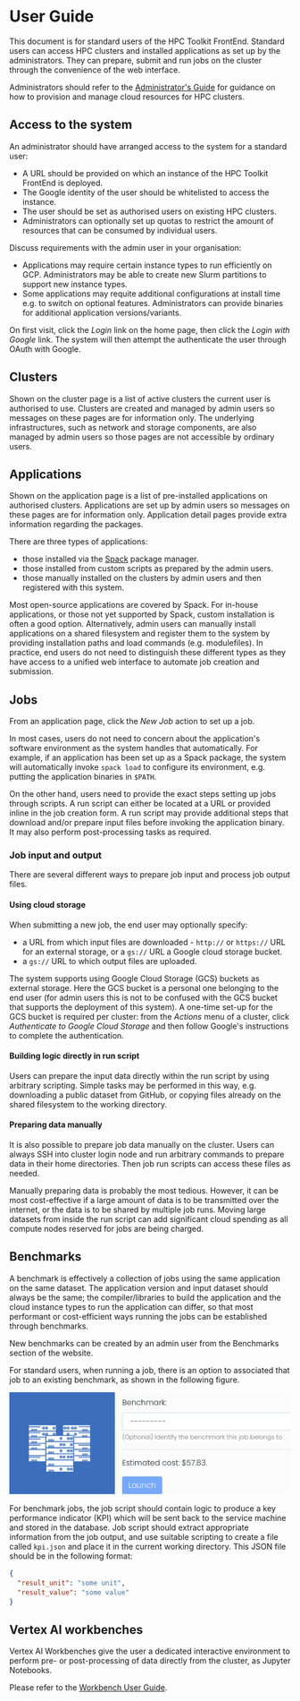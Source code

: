 # User Guide

This document is for standard users of the HPC Toolkit FrontEnd. Standard users
can access HPC clusters and installed applications as set up by the
administrators. They can prepare, submit and run jobs on the cluster through
the convenience of the web interface.

Administrators should refer to the [Administrator's Guide](admin_guide.md) for
guidance on how to provision and manage cloud resources for HPC clusters.

## Access to the system

An administrator should have arranged access to the system for a standard user:

- A URL should be provided on which an instance of the HPC Toolkit FrontEnd is
  deployed.
- The Google identity of the user should be whitelisted to access the instance.
- The user should be set as authorised users on existing HPC clusters.
- Administrators can optionally set up quotas to restrict the amount of
  resources that can be consumed by individual users.

Discuss requirements with the admin user in your organisation:

- Applications may require certain instance types to run efficiently on GCP.
  Administrators may be able to create new Slurm partitions to support new
  instance types.
- Some applications may requite additional configurations at install time e.g.
  to switch on optional features. Administrators can provide binaries for
  additional application versions/variants.

On first visit, click the *Login* link on the home page, then click the
*Login with Google* link. The system will then attempt the authenticate the
user through OAuth with Google.

## Clusters

Shown on the cluster page is a list of active clusters the current user is
authorised to use. Clusters are created and managed by admin users so messages
on these pages are for information only. The underlying infrastructures, such
as network and storage components, are also managed by admin users so those
pages are not accessible by ordinary users.

## Applications

Shown on the application page is a list of pre-installed applications on
authorised clusters. Applications are set up by admin users so messages on
these pages are for information only. Application detail pages provide extra
information regarding the packages.

There are three types of applications:

- those installed via the [Spack](https://github.com/spack/spack) package
  manager.
- those installed from custom scripts as prepared by the admin users.
- those manually installed on the clusters by admin users and then registered
  with this system.

Most open-source applications are covered by Spack. For in-house applications,
or those not yet supported by Spack, custom installation is often a good
option. Alternatively, admin users can manually install applications on a
shared filesystem and register them to the system by providing installation
paths and load commands (e.g. modulefiles). In practice, end users do not need
to distinguish these different types as they have access to a unified web
interface to automate job creation and submission.

## Jobs

From an application page, click the *New Job* action to set up a job.

In most cases, users do not need to concern about the application's software
environment as the system handles that automatically. For example, if an
application has been set up as a Spack package, the system will automatically
invoke `spack load` to configure its environment, e.g. putting the application
binaries in `$PATH`.

On the other hand, users need to provide the exact steps setting up jobs
through scripts. A run script can either be located at a URL or provided inline
in the job creation form. A run script may provide additional steps that
download and/or prepare input files before invoking the application binary. It
may also perform post-processing tasks as required.

### Job input and output

There are several different ways to prepare job input and process job output
files.

#### Using cloud storage

When submitting a new job, the end user may optionally specify:

- a URL from which input files are downloaded - `http://` or `https://` URL
  for an external storage, or a `gs://` URL a Google cloud storage bucket.
- a `gs://` URL to which output files are uploaded.

The system supports using Google Cloud Storage (GCS) buckets as external
storage. Here the GCS bucket is a personal one belonging to the end user (for
admin users this is not to be confused with the GCS bucket that supports the
deployment of this system). A one-time set-up for the GCS bucket is required
per cluster: from the *Actions* menu of a cluster, click
*Authenticate to Google Cloud Storage* and then follow Google's instructions
to complete the authentication.

#### Building logic directly in run script

Users can prepare the input data directly within the run script by using
arbitrary scripting. Simple tasks may be performed in this way, e.g.
downloading a public dataset from GitHub, or copying files already on the
shared filesystem to the working directory.

#### Preparing data manually

It is also possible to prepare job data manually on the cluster. Users can
always SSH into cluster login node and run arbitrary commands to prepare data
in their home directories. Then job run scripts can access these files as
needed.

Manually preparing data is probably the most tedious. However, it can be most
cost-effective if a large amount of data is to be transmitted over the
internet, or the data is to be shared by multiple job runs. Moving large
datasets from inside the run script can add significant cloud spending as all
compute nodes reserved for jobs are being charged.

## Benchmarks

A benchmark is effectively a collection of jobs using the same application on
the same dataset. The application version and input dataset should always be
the same; the compiler/libraries to build the application and the cloud
instance types to run the application can differ, so that most performant or
cost-efficient ways running the jobs can be established through benchmarks.

New benchmarks can be created by an admin user from the Benchmarks section of
the website.

For standard users, when running a job, there is an option to associated that
job to an existing benchmark, as shown in the following figure.

![Associate a job with a benchmark](images/benchmark.png)

For benchmark jobs, the job script should contain logic to produce a key
performance indicator (KPI) which will be sent back to the service machine and
stored in the database. Job script should extract appropriate information from
the job output, and use suitable scripting to create a file called `kpi.json`
and place it in the current working directory.
This JSON file should be in the following format:

```json
{
  "result_unit": "some unit",
  "result_value": "some value"
}
```

## Vertex AI workbenches

Vertex AI Workbenches give the user a dedicated interactive environment to
perform pre- or post-processing of data directly from the cluster, as
Jupyter Notebooks.

Please refer to the [Workbench User Guide](WorkbenchUser.md).